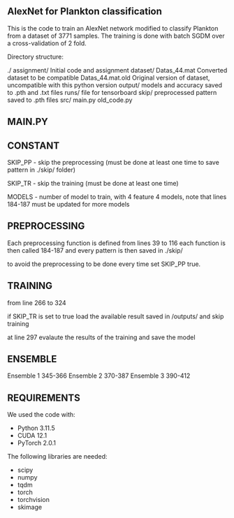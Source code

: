 ## AlexNet for Plankton classification ##

This is the code to train an AlexNet network modified to classify Plankton from a dataset of 3771 samples.
The training is done with batch SGDM over a cross-validation of 2 fold.

Directory structure:

./
    assignment/
        Initial code and assignment
    dataset/
        Datas_44.mat       Converted dataset to be compatible
        Datas_44.mat.old   Original version of dataset, uncompatible with this python version
    output/
        models and accuracy saved to .pth and .txt files
    runs/
        file for tensorboard
    skip/
        preprocessed pattern saved to .pth files
    src/
        main.py
        old_code.py


## MAIN.PY ##

## CONSTANT ##

SKIP_PP     - skip the preprocessing (must be done at least one time to save pattern in ./skip/ folder)

SKIP_TR     - skip the training (must be done at least one time)

MODELS      - number of model to train, with 4 feature 4 models, note that lines 184-187 must be updated for more models

## PREPROCESSING ##

Each preprocessing function is defined from lines 39 to 116
each function is then called 184-187 and every pattern is then saved in ./skip/

to avoid the preprocessing to be done every time set SKIP_PP true.

## TRAINING ##

from line 266 to 324

if SKIP_TR is set to true load the available result saved in /outputs/ and skip training

at line 297 evalaute the results of the training and save the model

## ENSEMBLE ##

Ensemble 1 345-366
Ensemble 2 370-387
Ensemble 3 390-412

## REQUIREMENTS ##
We used the code with:
- Python 3.11.5
- CUDA 12.1
- PyTorch 2.0.1

The following libraries are needed:
- scipy
- numpy
- tqdm
- torch
- torchvision
- skimage